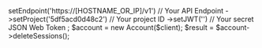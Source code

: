 <?php

use Appwrite\Client;
use Appwrite\Services\Account;

$client = new Client();

$client
    ->setEndpoint('https://[HOSTNAME_OR_IP]/v1') // Your API Endpoint
    ->setProject('5df5acd0d48c2') // Your project ID
    ->setJWT('') // Your secret JSON Web Token
;

$account = new Account($client);

$result = $account->deleteSessions();